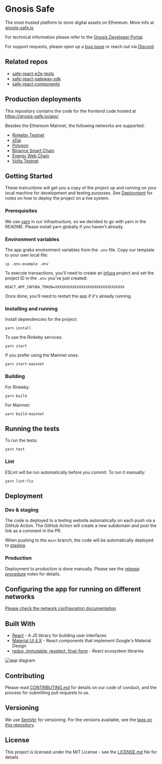# Gnosis Safe

The most trusted platform to store digital assets on Ethereum. More info at [gnosis-safe.io](https://gnosis-safe.io/)

For technical information please refer to the [Gnosis Developer Portal](https://docs.gnosis.io/safe/).

For support requests, please open up a [bug issue](https://github.com/gnosis/safe-react/issues/new?template=bug-report.md) or reach out via [Discord](https://discordapp.com/invite/FPMRAwK).

## Related repos

- [safe-react-e2e-tests](https://github.com/gnosis/safe-react-e2e-tests)
- [safe-react-gateway-sdk](https://github.com/gnosis/safe-react-gateway-sdk)
- [safe-react-components](https://github.com/gnosis/safe-react-components)

## Production deployments

This repository contains the code for the frontend code hosted at https://gnosis-safe.io/app/

Besides the Ethereum Mainnet, the following networks are supported:

- [Rinkeby Testnet](https://rinkeby.gnosis-safe.io/app/)
- [xDai](https://xdai.gnosis-safe.io/app/)
- [Polygon](https://polygon.gnosis-safe.io/app/)
- [Binance Smart Chain](https://bsc.gnosis-safe.io/app/)
- [Energy Web Chain](https://ewc.gnosis-safe.io/app/)
- [Volta Testnet](https://volta.gnosis-safe.io/app/)

## Getting Started

These instructions will get you a copy of the project up and running on your local machine for development and testing purposes. See [Deployment](#deployment) for notes on how to deploy the project on a live system.

### Prerequisites

We use [yarn](https://yarnpkg.com) in our infrastructure, so we decided to go with yarn in the README.
Please install yarn globally if you haven't already.

### Environment variables
The app grabs environment variables from the `.env` file. Copy our template to your own local file:
```
cp .env.example .env
```

To execute transactions, you'll need to create an [Infura](https://infura.io) project and set the project ID in the `.env` you've just created:
```
REACT_APP_INFURA_TOKEN=XXXXXXXXXXXXXXXXXXXXXXXXXXXXXXXX
```
Once done, you'll need to restart the app if it's already running.

### Installing and running

Install dependencies for the project:
```
yarn install
```

To use the Rinkeby services:
```
yarn start
```

If you prefer using the Mainnet ones:
```
yarn start-mainnet
```

### Building
For Rinkeby:
```
yarn build
```

For Mainnet:
```
yarn build-mainnet
```

## Running the tests

To run the tests:
```
yarn test
```

### Lint

ESLint will be run automatically before you commit. To run it manually:

```
yarn lint:fix
```

## Deployment

### Dev & staging
The code is deployed to a testing website automatically on each push via a GitHub Action.
The GitHub Action will create a new subdomain and post the link as a comment in the PR.

When pushing to the `main` branch, the code will be automatically deployed to [staging](https://safe-team-rinkeby.staging.gnosisdev.com/).

### Production
Deployment to production is done manually. Please see the [release procedure](docs/release-procedure.md) notes for details.

## Configuring the app for running on different networks

[Please check the network configuration documentation](./docs/networks.md)

## Built With

* [React](https://reactjs.org/) - A JS library for building user interfaces
* [Material UI 4.X](https://material-ui.com/) - React components that implement Google's Material Design
* [redux, immutable, reselect, final-form](https://redux.js.org/) - React ecosystem libraries

![app diagram](https://user-images.githubusercontent.com/381895/129330828-c067425b-d20b-4f67-82c7-c0598deb453a.png)

## Contributing

Please read [CONTRIBUTING.md](https://gist.github.com/PurpleBooth/b24679402957c63ec426) for details on our code of conduct, and the process for submitting pull requests to us.

## Versioning

We use [SemVer](https://semver.org/) for versioning. For the versions available, see the [tags on this repository](https://github.com/gnosis/gnosis-team-safe/tags).

## License

This project is licensed under the MIT License - see the [LICENSE.md](LICENSE.md) file for details

